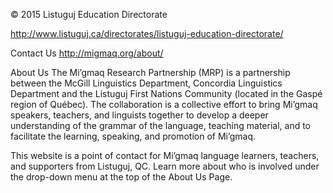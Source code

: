 © 2015 Listuguj Education Directorate

http://www.listuguj.ca/directorates/listuguj-education-directorate/




Contact Us
http://migmaq.org/about/

About Us
The Mi’gmaq Research Partnership (MRP) is a partnership between the McGill Linguistics Department, Concordia Linguistics Department and the Listuguj First Nations Community  (located in the Gaspé region of Québec). The collaboration is a collective effort to bring Mi’gmaq speakers, teachers, and linguists together to develop a deeper understanding of the grammar of the language, teaching material, and to facilitate the learning, speaking, and promotion of Mi’gmaq.

This website is a point of contact for Mi’gmaq language learners, teachers, and supporters from Listuguj, QC. Learn more about who is involved under the drop-down menu at the top of the About Us Page.
